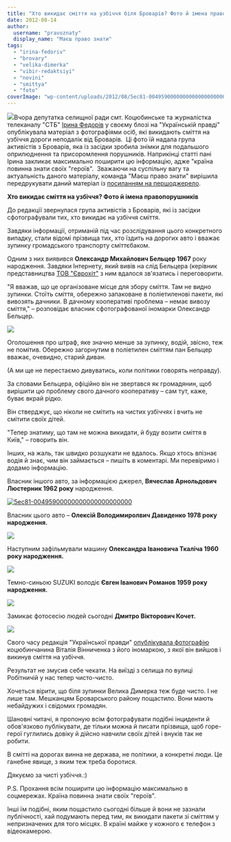 ```yaml
---
title: "Хто викидає сміття на узбіччя біля Броварів? Фото й імена правопорушників"
date: 2012-08-14
author: 
  username: "pravoznaty"
  display_name: "Маєш право знати"
tags: 
  - "irina-fedoriv"
  - "brovary"
  - "velika-dimerka"
  - "vibir-redaktsiyi"
  - "novini"
  - "smittya"
  - "foto"
coverImage: "wp-content/uploads/2012/08/5ec81-00495900000000000000000000.jpg"
---
```


[![](https://mpz.brovary.org/wp-content/uploads/2012/08/5ec81-00495900000000000000000000.jpg)](https://mpz.brovary.org/wp-content/uploads/2012/08/5ec81-00495900000000000000000000.jpg)Вчора депутатка селищної ради смт. Коцюбинське та журналістка телеканалу "СТБ" [Ірина Федорів](http://blogs.pravda.com.ua/authors/fedoriv/) у своєму блозі на "Українській правді" опублікувала матеріал з фотографіями осіб, які викидають сміття на узбіччя дороги неподалік від Броварів.  Ці фото їй надала група активістів з Броварів, яка із засідки зробила знімки для подальшого оприлюднення та присоромлення порушників. Наприкінці статті пані Ірина закликає максимально поширити цю інформацію, адже "країна повинна знати своїх "героїв".  Зважаючи на суспільну вагу та актуальність даного матеріалу, команда "Маєш право знати" вирішила передрукувати даний матеріал із [посиланням на першоджерело](http://blogs.pravda.com.ua/authors/fedoriv/5028d558d4b2c/).

**Хто викидає сміття на узбіччя? Фото й імена правопорушників**

До редакції звернулася група активістів з Броварів, які із засідки сфотографували тих, хто викидає на узбіччя сміття.

Завдяки інформації, отриманій під час розслідування цього конкретного випадку, стали відомі прізвища тих, хто їздить на дорогих авто і вважає зупинку громадського транспорту сміттєбаком.

Одним з них виявився **Олександр Михайлович Бельцер 1967** року народження. Завдяки Інтернету, який вивів на слід Бельцера (керівник представництва [ТОВ "Єврохіт"](http://vtsgroup.com/) з ним вдалося зв'язатись і переговорити.

"Я вважав, що це організоване місце для збору сміття. Там не видно зупинки. Стоїть сміття, обережно запаковане в поліетиленові пакети, які вивозять дачники. В дачному кооперативі проблема – немає вивозу сміття," – розповідає власник сфотографованої іномарки Олександр Бельцер.

[![](https://mpz.brovary.org/wp-content/uploads/2012/08/de778-0049500000000000000000.jpg)](https://mpz.brovary.org/wp-content/uploads/2012/08/de778-0049500000000000000000.jpg)

Оголошення про штраф, яке значно менше за зупинку, водій, звісно, теж не помітив. Обережно загорнутим в поліетилен сміттям пан Бельцер вважає, очевидно, старий диван.

(А ми ще не перестаємо дивуватись, коли політики говорять неправду).

За словами Бельцера, офіційно він не звертався як громадянин, щоб вирішити цю проблему свого дачного кооперативу – сам тут, каже, буває вкрай рідко.

Він стверджує, що ніколи не смітить на чистих узбіччях і вчить не смітити своїх дітей.

"Тепер знатиму, що там не можна викидати, й буду возити сміття в Київ," – говорить він.

Інших, на жаль, так швидко розшукати не вдалось. Якщо хтось впізнає водія й знає, чим він займається – пишіть в коментарі. Ми перевіримо і додамо інформацію.

Власник іншого авто, за інформацією джерел, **Вячеслав Арнольдович Люстерник 1962 року** народження.

[![](https://mpz.brovary.org/wp-content/uploads/2012/08/5ec81-00495900000000000000000000.jpg "5ec81-00495900000000000000000000")](https://mpz.brovary.org/wp-content/uploads/2012/08/5ec81-00495900000000000000000000.jpg)

Власник цього авто – **Олексій Володимиролвич Давиденко 1978 року народження.**

[![](https://mpz.brovary.org/wp-content/uploads/2012/08/db893-005322000000000000000000000000000.jpg)](https://mpz.brovary.org/wp-content/uploads/2012/08/db893-005322000000000000000000000000000.jpg)

Наступним зафільмували машину **Олександра Івановича Ткаліча 1960 року народження.**

[![](https://mpz.brovary.org/wp-content/uploads/2012/08/0721d-006555000000000000000.jpg)](https://mpz.brovary.org/wp-content/uploads/2012/08/0721d-006555000000000000000.jpg)

Темно-синьою SUZUKI володіє **Євген Іванович Романов 1959 року народження.**

[![](https://mpz.brovary.org/wp-content/uploads/2012/08/c1699-0038470000000000000000000000000000.jpg)](https://mpz.brovary.org/wp-content/uploads/2012/08/c1699-0038470000000000000000000000000000.jpg)

Замикає фотосесію людей сьогодні **Дмитро Вікторович Кочет.**

[![](https://mpz.brovary.org/wp-content/uploads/2012/08/c8bc8-0000970000000000000000000000000000.jpg)](https://mpz.brovary.org/wp-content/uploads/2012/08/c8bc8-0000970000000000000000000000000000.jpg)

Свого часу редакція "Української правди" [опублікувала фотографію](http://kyiv.pravda.com.ua/columns/4e258acb4e4ef/) коцюбинчанина Віталія Вінниченка з його іномаркою, з якої він вийшов і викинув сміття на узбіччя.

Результат не змусив себе чекати. На виїзді з селища по вулиці Робітничій у нас тепер чисто-чисто.

Хочеться вірити, що біля зупинки Велика Димерка теж буде чисто. І не лише там. Мешканцям Броварського району пощастило. Вони мають небайдужих і свідомих громадян.

Шановні читачі, я пропоную всім фотографувати подібні інциденти й обов'язково публікувати, де тільки можна й писати прізвища, щоб горе-герої гуглились довіку й дійсно навчили своїх дітей і внуків так не робити.

В смітті на дорогах винна не держава, не політики, а конкретні люди. Це ганебне явище, з яким теж треба боротися.

Дякуємо за чисті узбіччя.:)

P.S. Прохання всім поширити цю інформацію максимально в соцмережах. Країна повинна знати своїх "героїв".

Інші їм подібні, яким пощастило сьогодні більше й вони не зазнали публічності, хай подумають перед тим, як викидати пакети зі сміттям у непризначених для того місцях. В країні майже у кожного є телефон з відеокамерою.
